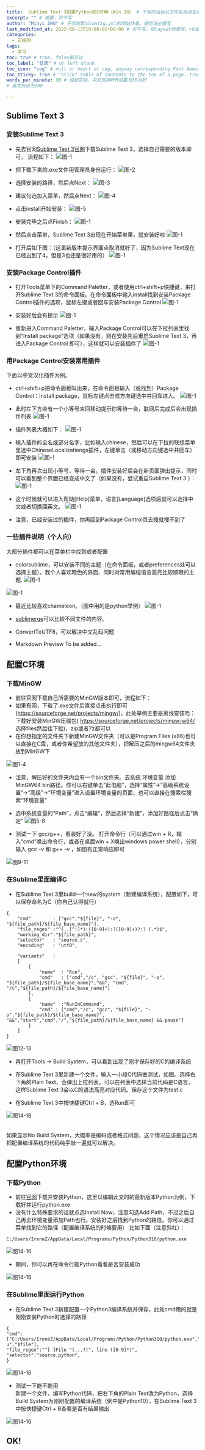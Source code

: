 ```yaml
---
title:  Sublime Text 3配置Python和C环境（Win 10） # 不写的话会从文件名自动生成。但标题不宜太长
excerpt: "" # 摘要，可不写
author: "Minyi ZHU" # 不写则默认config.yml的网站作者。感觉没必要写
last_modified_at: 2022-08-13T19:00:02+08:00 # 可不写，但layout则要写。+8是东八区
categories: 
  - 正经的
tags:
  - 学习
toc: true # true, false都可以
toc_label: "目录" # or left blank
toc_icon: "cog" # null or heart or cag, anyway corresponding Font Awesome icon name (without fa prefix)
toc_sticky: true # "Stick" table of contents to the top of a page. true: toc floats. false: toc fixed
words_per_minute: 30 # 经我实验，中文则将WPM设置为30为好
# 英文则设为200

---
```



## Sublime Text 3

### 安装Sublime Text 3

- 先去官网[Sublime Text 3官网](https://www.sublimetext.com/3)下载Sublime Text 3，选择自己需要的版本即可，
流程如下：
![图-1](https://raw.githubusercontent.com/zhumy321/diy-imagehost/main/img/ST_download-1.png)

- 把下载下来的.exe文件用管理员身份运行：
![图-2](https://raw.githubusercontent.com/zhumy321/diy-imagehost/main/img/ST_download-2.png)

- 选择安装的路径，然后点Next：
![图-3](https://raw.githubusercontent.com/zhumy321/diy-imagehost/main/img/ST_download-3.png)

- 建议勾选加入菜单，然后点Next：
![图-4](https://raw.githubusercontent.com/zhumy321/diy-imagehost/main/img/ST_download-4.png)

- 点击install开始安装：
![图-5](https://raw.githubusercontent.com/zhumy321/diy-imagehost/main/img/ST_download-5.png)

- 安装完毕之后点Finish：
![图-1](https://raw.githubusercontent.com/zhumy321/diy-imagehost/main/img/ST_download-6.png)

- 然后点击菜单，Sublime Text 3出现在开始菜单里，就安装好啦
![图-1](https://raw.githubusercontent.com/zhumy321/diy-imagehost/main/img/ST_download-7.png)

- 打开后如下图：（这里新版本提示界面点取消就好了，因为Sublime Text现在已经出到了4，但是3也还是很好用的）
![图-1](https://raw.githubusercontent.com/zhumy321/diy-imagehost/main/img/ST_download-8.png)



### 安装Package Control插件

- 打开Tools菜单下的Command Paletter，或者使用ctrl+shift+p快捷键，来打开Sublime Text 3的命令面板。在命令面板中输入install找到安装Package Control插件的选项，鼠标左键或者回车安装Package Control
![图-1](https://raw.githubusercontent.com/zhumy321/diy-imagehost/main/img/ST_download-9.png)


- 安装好后会有提示
![图-1](https://raw.githubusercontent.com/zhumy321/diy-imagehost/main/img/ST_download-10.png)

- 重新进入Command Paletter，输入Package Control可以在下拉列表里找到“Install package”选项（如果没有，则在安装先后重启Sublime Text 3，再进入Package Control 即可），这样就可以安装插件了
![图-1](https://raw.githubusercontent.com/zhumy321/diy-imagehost/main/img/ST_download-11.png)



### 用Package Control安装常用插件

下面以中文汉化插件为例。<br>

- ctrl+shift+p把命令面板叫出来，在命令面板输入（或找到）Package Control：Install package，鼠标左键点击或方向键选中并回车进入。
![图-1](https://raw.githubusercontent.com/zhumy321/diy-imagehost/main/img/ST_download-11.png)

- 此时左下方会有一个小等号来回移动提示你等待一会，联网后完成后会出现插件列表
![图-1](https://raw.githubusercontent.com/zhumy321/diy-imagehost/main/img/ST_download-12.png)

- 插件列表大概如下：
![图-1](https://raw.githubusercontent.com/zhumy321/diy-imagehost/main/img/ST_download-13.png)


- 输入插件的全名或部分名字，比如输入chinese，然后可以在下拉的联想菜单里选中ChineseLocalizationgs插件，左键单击（或移动方向键选中并回车）即可安装
![图-1](https://raw.githubusercontent.com/zhumy321/diy-imagehost/main/img/ST_download-14.png)

- 左下角再次出现小等号，等待一会。插件安装好后会在新页面弹出提示，同时可以看到整个界面已经变成中文了（如果没有，尝试重启Sublime Text 3 ）：
![图-1](https://raw.githubusercontent.com/zhumy321/diy-imagehost/main/img/ST_download-15.png)

- 这个时候就可以进入帮助[Help]菜单，语言[Language]选项后就可以选择中文或者切换回英文。
![图-1](https://raw.githubusercontent.com/zhumy321/diy-imagehost/main/img/ST_download-16.png)


- 注意，已经安装过的插件，你再回到Package Control页去搜就搜不到了

### 一些插件说明（个人向）

大部分插件都可以在菜单栏中找到或者配置
- colorsublime，可以安装不同的主题（在命令面板，或者preferences处可以选择主题）。我个人喜欢暗色的界面、同时对常用编程语言高亮比较顺眼的主题.
![图-1](https://raw.githubusercontent.com/zhumy321/diy-imagehost/main/img/ST_download-17.png)
 
![图-1](https://raw.githubusercontent.com/zhumy321/diy-imagehost/main/img/ST_download-18.png)


- 最近比较喜欢chameleon。（图中用的是python举例）
![图-1](https://raw.githubusercontent.com/zhumy321/diy-imagehost/main/img/ST_download-19.png)

- [sublimerge](https://www.sublimerge.com/)可以比较不同文件的内容。

- ConvertToUTF8，可以解决中文乱码问题

- Markdown Preview
To be added…



## 配置C环境


### 下载MinGW



- 前往官网下载自己所需要的MinGW版本即可，流程如下：
- 如果有网，下载了.exe文件后直接点击执行即可(https://sourceforge.net/projects/mingw/)。此处举例主要是离线安装哈：下载好安装MinGW压缩包( https://sourceforge.net/projects/mingw-w64/ 选择files然后往下拉)，zip或者7z都可以 
- 在你想指定的文件夹下新建MinGW文件夹（可以是Program Files (x86)也可以直接在C盘，或者你希望放的其他文件夹），把解压之后的mingw64文件夹放到MinGW下

![图1-4](https://raw.githubusercontent.com/zhumy321/diy-imagehost/main/img/ST_C_Edited_1_4.png)

- 注意，解压好的文件夹内会有一个bin文件夹。去系统   环境变量   添加MinGW64 bin路径。你可以右键单击“此电脑”，选择“属性”->“高级系统设置”->“高级”->“环境变量”进入设置环境变量的页面，也可以直接在搜索栏搜索“环境变量”
- 选中系统变量的“Path”，点击“编辑”，然后选择“新建”，添加好路径后点击“确定”
![图5-8](https://raw.githubusercontent.com/zhumy321/diy-imagehost/main/img/ST_C_Edited_6_10.png)

- 测试一下 gcc/g++，看装好了没。 打开命令行（可以通过win + R，输入“cmd”唤出命令行，或者在桌面win + X唤出windows power shell），分别输入 gcc -v 和 g++ -v ，如图有正常响应即可

![图9-11](https://raw.githubusercontent.com/zhumy321/diy-imagehost/main/img/ST_C_Edited_11_12.png)




### 在Sublime里面编译C

- 在Sublime Text 3里build一个new的system（新建编译系统），配置如下，可以保存命名为C（你自己认得就行）

```
{    
    "cmd"        : ["gcc","${file}", "-o", "${file_path}/${file_base_name}"],
    "file_regex" :"^(..[^:]*):([0-9]+):?([0-9]+)?:? (.*)$",
    "working_dir":"${file_path}",
    "selector"   : "source.c",
    "encoding"   : "utf8",
    
    "variants"   :
    [
        {
            "name"  : "Run",
            "cmd"   : ["cmd","/c", "gcc", "${file}", "-o", "${file_path}/${file_base_name}","&&", "cmd", "/c","${file_path}/${file_base_name}"]
        },
        {
            "name"  :"RunInCommand",
            "cmd" : ["cmd","/c", "gcc", "${file}", "-o","${file_path}/${file_base_name}", "&&","start","cmd","/","${file_path}/${file_base_name} && pause"]
        }
    ]
}
```
![图12-13](https://raw.githubusercontent.com/zhumy321/diy-imagehost/main/img/ST_C_Edited_13_14.png)


- 再打开Tools -> Build System，可以看到出现了刚才保存好的C的编译系统

- 在Sublime Text 3里新建一个文件，输入一小段C代码做测试，如图。选择右下角的Plain Text，会弹出上拉列表，可以在列表中选择当前代码是C语言，这样Sublime Text 3会以C的语法高亮对应代码。保存这个文件为test.c

- 在Sublime Text 3中按快捷键Ctrl + B，选Run即可


![图14-16](https://raw.githubusercontent.com/zhumy321/diy-imagehost/main/img/ST_C_Edited_15_17.png)



<br>如果显示No Build System，大概率是编码或者格式问题，这个情况应该是自己再把配置编译系统的代码纯手敲一遍就可以解决。


## 配置Python环境

### 下载Python

- 前往[官网](https://www.python.org/downloads/windows/)下载并安装Python，这里以编辑此文时的最新版本Python为例，下载好并运行python.exe
- 没有什么特殊要求的话就点选Install Now，注意勾选Add Path，不过之后自己再去环境变量添加Path也行。安装好之后找到Python的路径。你可以通过菜单找到它的路径（配置编译系统的时候要用）
比如下面（注意斜杠）： 
```
C:/Users/IreneZ/AppData/Local/Programs/Python/Python310/python.exe
```

![图14-16](https://raw.githubusercontent.com/zhumy321/diy-imagehost/main/img/ST_PY_Edited_1_4.png)


- 期间，你可以再在命令行敲Python看看是否安装成功

![图14-16](https://raw.githubusercontent.com/zhumy321/diy-imagehost/main/img/ST_PY_5.png)




### 在Sublime里面运行Python


- 在Sublime Text 3新建配置一个Python3编译系统并保存，此处cmd用的就是刚刚安装Python时选择的路径


```
{
"cmd":["C:/Users/IreneZ/AppData/Local/Programs/Python/Python310/python.exe","-u","$file"],
"file_regex":"^[ ]File "(...?)", line ([0-9]*)",
"selector":"source.python",
} 
```

![图14-16](https://raw.githubusercontent.com/zhumy321/diy-imagehost/main/img/ST_PY_Edited_6_7.png)



- 测试一下能不能用<br>
新建一个文件，编写Python代码，把右下角的Plain Text改为Python，选择Build System为刚刚配置的编译系统（例中是Python10），在Sublime Text 3中按快捷键Ctrl + B查看是否有结果输出

![图14-16](https://raw.githubusercontent.com/zhumy321/diy-imagehost/main/img/ST_PY_Edited_8_9.png)


## OK!